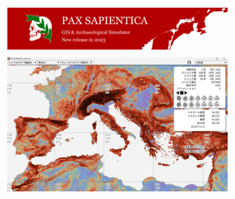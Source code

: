 ![PAX SAPIENTICA Logo](./../Images/Logo/TitleBanner3.svg)

![Screenshot](./../Images/Screenshot/Best.png)
